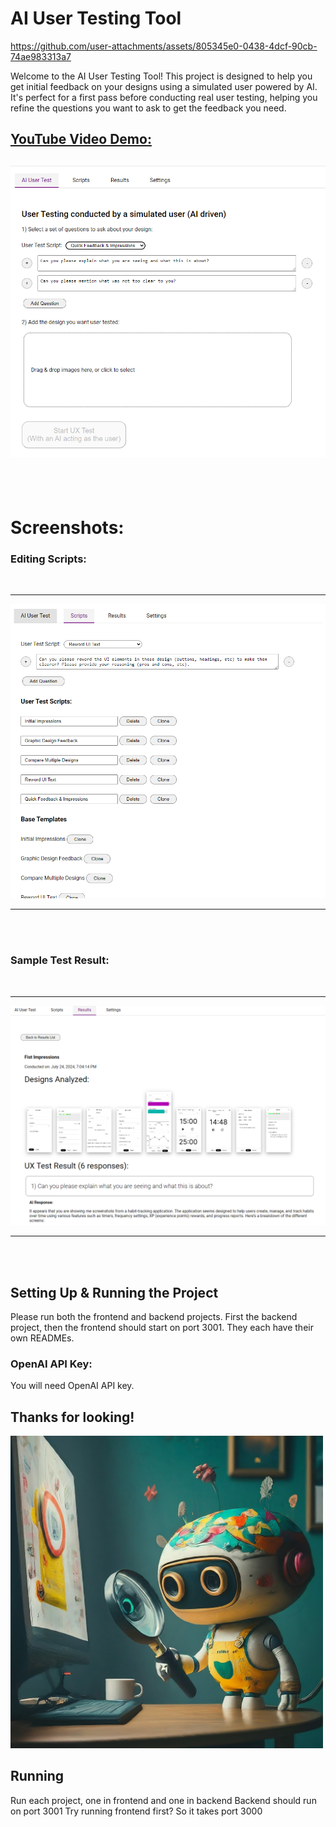 # AI User Testing Tool



https://github.com/user-attachments/assets/805345e0-0438-4dcf-90cb-74ae983313a7



Welcome to the AI User Testing Tool! This project is designed to help you get initial feedback on your designs using a simulated user powered by AI. It's perfect for a first pass before conducting real user testing, helping you refine the questions you want to ask to get the feedback you need.


## [YouTube Video Demo:](https://youtu.be/qLzIfeARKwI)
[![Video Demo](images/main.png)](https://youtu.be/qLzIfeARKwI)
-----

 <br/><br/>

# Screenshots:

### Editing Scripts:
 <br/>

 -----

![Scripts](images/scripts.png)

-----

 <br/><br/>
### Sample Test Result:
 <br/>
 
 -----

![Results](images/results_view_3.png)
 
 -----
 
 <br/><br/>

## Setting Up & Running the Project
Please run both the frontend and backend projects. First the backend project, then the frontend should start on port 3001.
They each have their own READMEs.

### OpenAI API Key:

You will need OpenAI API key.

## Thanks for looking!
<img src="images/hero.jpeg" width="500px" />


## Running
Run each project, one in frontend and one in backend
 Backend should run on port 3001
 Try running frontend first? So it takes port 3000